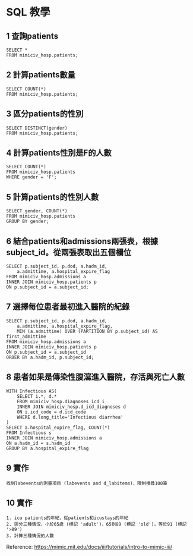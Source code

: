 # SQL 教學

## 1 查詢patients
```
SELECT *
FROM mimiciv_hosp.patients;
```

## 2 計算patients數量
```
SELECT COUNT(*)
FROM mimiciv_hosp.patients;
```

## 3 區分patients的性別
```
SELECT DISTINCT(gender)
FROM mimiciv_hosp.patients;
```

## 4 計算patients性別是F的人數
```
SELECT COUNT(*)
FROM mimiciv_hosp.patients
WHERE gender = 'F';
```

## 5 計算patients的性別人數
```
SELECT gender, COUNT(*)
FROM mimiciv_hosp.patients
GROUP BY gender;
```

## 6 結合patients和admissions兩張表，根據subject_id。從兩張表取出五個欄位
```
SELECT p.subject_id, p.dod, a.hadm_id,
    a.admittime, a.hospital_expire_flag
FROM mimiciv_hosp.admissions a
INNER JOIN mimiciv_hosp.patients p
ON p.subject_id = a.subject_id;
```

## 7 選擇每位患者最初進入醫院的紀錄
```
SELECT p.subject_id, p.dod, a.hadm_id,
    a.admittime, a.hospital_expire_flag,
    MIN (a.admittime) OVER (PARTITION BY p.subject_id) AS first_admittime
FROM mimiciv_hosp.admissions a
INNER JOIN mimiciv_hosp.patients p
ON p.subject_id = a.subject_id
ORDER BY a.hadm_id, p.subject_id;
```

## 8 患者如果是傳染性腹瀉進入醫院，存活與死亡人數
```
WITH Infectious AS(
	SELECT i.*, d.*
	FROM mimiciv_hosp.diagnoses_icd i
	INNER JOIN mimiciv_hosp.d_icd_diagnoses d
	ON i.icd_code = d.icd_code
	WHERE d.long_title='Infectious diarrhea'
)
SELECT a.hospital_expire_flag, COUNT(*)
FROM Infectious s
INNER JOIN mimiciv_hosp.admissions a
ON a.hadm_id = s.hadm_id
GROUP BY a.hospital_expire_flag
```

## 9 實作
```
找到labevents的測量項目 (labevents and d_labitems)，限制搜尋100筆
```


## 10 實作
```
1. icu patients的年紀，從patients和icustays的年紀
2. 區分三種情況，小於65歲 (標記 'adult')，65到89 (標記 'old')，等於91 (標記 '>89')
3. 計算三種情況的人數
```


Reference: https://mimic.mit.edu/docs/iii/tutorials/intro-to-mimic-iii/

